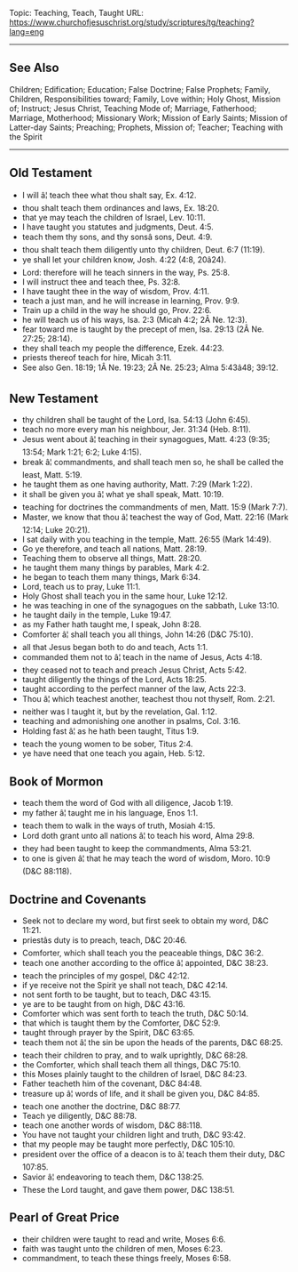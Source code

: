Topic: Teaching, Teach, Taught
URL: https://www.churchofjesuschrist.org/study/scriptures/tg/teaching?lang=eng

---

## See Also

Children; Edification; Education; False Doctrine; False Prophets; Family, Children, Responsibilities toward; Family, Love within; Holy Ghost, Mission of; Instruct; Jesus Christ, Teaching Mode of; Marriage, Fatherhood; Marriage, Motherhood; Missionary Work; Mission of Early Saints; Mission of Latter-day Saints; Preaching; Prophets, Mission of; Teacher; Teaching with the Spirit

---

## Old Testament

- I will â¦ teach thee what thou shalt say, Ex. 4:12.
- thou shalt teach them ordinances and laws, Ex. 18:20.
- that ye may teach the children of Israel, Lev. 10:11.
- I have taught you statutes and judgments, Deut. 4:5.
- teach them thy sons, and thy sonsâ sons, Deut. 4:9.
- thou shalt teach them diligently unto thy children, Deut. 6:7 (11:19).
- ye shall let your children know, Josh. 4:22 (4:8, 20â24).
- Lord: therefore will he teach sinners in the way, Ps. 25:8.
- I will instruct thee and teach thee, Ps. 32:8.
- I have taught thee in the way of wisdom, Prov. 4:11.
- teach a just man, and he will increase in learning, Prov. 9:9.
- Train up a child in the way he should go, Prov. 22:6.
- he will teach us of his ways, Isa. 2:3 (Micah 4:2; 2Â Ne. 12:3).
- fear toward me is taught by the precept of men, Isa. 29:13 (2Â Ne. 27:25; 28:14).
- they shall teach my people the difference, Ezek. 44:23.
- priests thereof teach for hire, Micah 3:11.
- See also Gen. 18:19; 1Â Ne. 19:23; 2Â Ne. 25:23; Alma 5:43â48; 39:12.

## New Testament

- thy children shall be taught of the Lord, Isa. 54:13 (John 6:45).
- teach no more every man his neighbour, Jer. 31:34 (Heb. 8:11).
- Jesus went about â¦ teaching in their synagogues, Matt. 4:23 (9:35; 13:54; Mark 1:21; 6:2; Luke 4:15).
- break â¦ commandments, and shall teach men so, he shall be called the least, Matt. 5:19.
- he taught them as one having authority, Matt. 7:29 (Mark 1:22).
- it shall be given you â¦ what ye shall speak, Matt. 10:19.
- teaching for doctrines the commandments of men, Matt. 15:9 (Mark 7:7).
- Master, we know that thou â¦ teachest the way of God, Matt. 22:16 (Mark 12:14; Luke 20:21).
- I sat daily with you teaching in the temple, Matt. 26:55 (Mark 14:49).
- Go ye therefore, and teach all nations, Matt. 28:19.
- Teaching them to observe all things, Matt. 28:20.
- he taught them many things by parables, Mark 4:2.
- he began to teach them many things, Mark 6:34.
- Lord, teach us to pray, Luke 11:1.
- Holy Ghost shall teach you in the same hour, Luke 12:12.
- he was teaching in one of the synagogues on the sabbath, Luke 13:10.
- he taught daily in the temple, Luke 19:47.
- as my Father hath taught me, I speak, John 8:28.
- Comforter â¦ shall teach you all things, John 14:26 (D&C 75:10).
- all that Jesus began both to do and teach, Acts 1:1.
- commanded them not to â¦ teach in the name of Jesus, Acts 4:18.
- they ceased not to teach and preach Jesus Christ, Acts 5:42.
- taught diligently the things of the Lord, Acts 18:25.
- taught according to the perfect manner of the law, Acts 22:3.
- Thou â¦ which teachest another, teachest thou not thyself, Rom. 2:21.
- neither was I taught it, but by the revelation, Gal. 1:12.
- teaching and admonishing one another in psalms, Col. 3:16.
- Holding fast â¦ as he hath been taught, Titus 1:9.
- teach the young women to be sober, Titus 2:4.
- ye have need that one teach you again, Heb. 5:12.

## Book of Mormon

- teach them the word of God with all diligence, Jacob 1:19.
- my father â¦ taught me in his language, Enos 1:1.
- teach them to walk in the ways of truth, Mosiah 4:15.
- Lord doth grant unto all nations â¦ to teach his word, Alma 29:8.
- they had been taught to keep the commandments, Alma 53:21.
- to one is given â¦ that he may teach the word of wisdom, Moro. 10:9 (D&C 88:118).

## Doctrine and Covenants

- Seek not to declare my word, but first seek to obtain my word, D&C 11:21.
- priestâs duty is to preach, teach, D&C 20:46.
- Comforter, which shall teach you the peaceable things, D&C 36:2.
- teach one another according to the office â¦ appointed, D&C 38:23.
- teach the principles of my gospel, D&C 42:12.
- if ye receive not the Spirit ye shall not teach, D&C 42:14.
- not sent forth to be taught, but to teach, D&C 43:15.
- ye are to be taught from on high, D&C 43:16.
- Comforter which was sent forth to teach the truth, D&C 50:14.
- that which is taught them by the Comforter, D&C 52:9.
- taught through prayer by the Spirit, D&C 63:65.
- teach them not â¦ the sin be upon the heads of the parents, D&C 68:25.
- teach their children to pray, and to walk uprightly, D&C 68:28.
- the Comforter, which shall teach them all things, D&C 75:10.
- this Moses plainly taught to the children of Israel, D&C 84:23.
- Father teacheth him of the covenant, D&C 84:48.
- treasure up â¦ words of life, and it shall be given you, D&C 84:85.
- teach one another the doctrine, D&C 88:77.
- Teach ye diligently, D&C 88:78.
- teach one another words of wisdom, D&C 88:118.
- You have not taught your children light and truth, D&C 93:42.
- that my people may be taught more perfectly, D&C 105:10.
- president over the office of a deacon is to â¦ teach them their duty, D&C 107:85.
- Savior â¦ endeavoring to teach them, D&C 138:25.
- These the Lord taught, and gave them power, D&C 138:51.

## Pearl of Great Price

- their children were taught to read and write, Moses 6:6.
- faith was taught unto the children of men, Moses 6:23.
- commandment, to teach these things freely, Moses 6:58.

